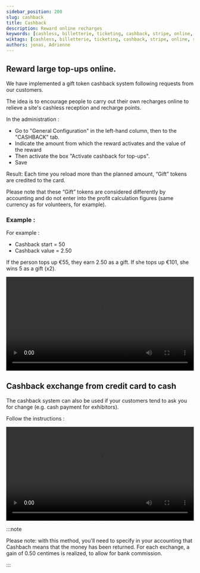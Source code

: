 ```yaml
---
sidebar_position: 200
slug: cashback
title: Cashback
description: Reward online recharges
keywords: [cashless, billetterie, ticketing, cashback, stripe, online, recharges]
wiktags: [cashless, billetterie, ticketing, cashback, stripe, online, recharges]
authors: jonas, Adrienne
---
```


## Reward large top-ups online.

We have implemented a gift token cashback system following requests from our customers.

The idea is to encourage people to carry out their own recharges online 
to relieve a site's cashless reception and recharge points.

In the administration :
- Go to "General Configuration" in the left-hand column, then to the "CASHBACK" tab.
- Indicate the amount from which the reward activates and the value of the reward
- Then activate the box "Activate cashback for top-ups".
- Save

Result: Each time you reload more than the planned amount, “Gift” tokens are credited to the card.

Please note that these “Gift” tokens are considered differently by accounting 
and do not enter into the profit calculation figures (same currency as for volunteers, for example).

### Example :

For example :

- Cashback start = 50
- Cashback value = 2.50

If the person tops up €55, they earn 2.50 as a gift.
If she tops up €101, she wins 5 as a gift (x2).

<video width="100%" controls src="/img/cashback.mp4"></video>

## Cashback exchange from credit card to cash

The cashback system can also be used if your customers tend to ask you for change (e.g. cash payment for exhibitors).

Follow the instructions :

<video width="100%" controls src="/img/cashbackcashless.mp4"></video>

:::note

Please note: with this method, you'll need to specify in your accounting that Cashbach means that the money has been returned. For each exchange, a gain of 0.50 centimes is realized, to allow for bank commission.

:::

